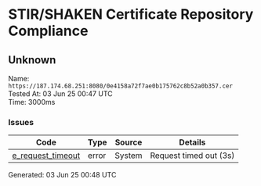 # STIR/SHAKEN Certificate Repository Compliance

## Unknown

Name: `https://187.174.68.251:8080/0e4158a72f7ae0b175762c8b52a0b357.cer`\
Tested At: 03 Jun 25 00:47 UTC\
Time: 3000ms

### Issues

| Code | Type | Source | Details |
|------|------|--------|---------|
| [e_request_timeout](../../ISSUES/e_request_timeout/README.md) | error | System | Request timed out (3s) |

Generated: 03 Jun 25 00:48 UTC